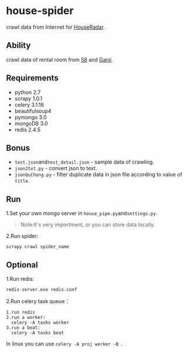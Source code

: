 # house-spider
crawl data from Internet for [HouseRadar](https://github.com/yrq110/HouseRadar).

## Ability
crawl data of rental room from [58](http://bj.58.com/chuzu/) and [Ganji](http://bj.ganji.com/fang1/).

## Requirements
* python 2.7
* scrapy 1.0.1
* celery 3.1.18
* beautifulsoup4
* pymongo 3.0
* mongoDB 3.0
* redis 2.4.5

## Bonus
* `test.json`and`test_detail.json` - sample data of crawling.
* `json2txt.py` - convert json to text.
* `jsonQuChong.py` - filter duplicate data in json file according to value of `title`.

## Run
1.Set your own mongo server in `house_pipe.py`and`settings.py`.

> Note:It's very importment, or you can store data locally.

2.Run spider:
```
scrapy crawl spider_name
```

## Optional
1.Run redis:
```
redis-server.exe redis.conf
```
2.Run celery task queue：
```
1.run redis
2.run a worker:
  celery -A tasks worker
3.run a beat:
  celery -A tasks beat
```
In linux you can use `celery -A proj worker -B `.
